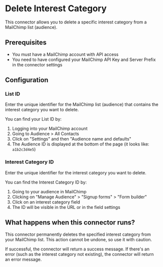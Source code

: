 # Delete Interest Category

This connector allows you to delete a specific interest category from a MailChimp list (audience).

## Prerequisites

- You must have a MailChimp account with API access
- You need to have configured your MailChimp API Key and Server Prefix in the connector settings

## Configuration

### List ID

Enter the unique identifier for the MailChimp list (audience) that contains the interest category you want to delete. 

You can find your List ID by:
1. Logging into your MailChimp account
2. Going to Audience > All Contacts
3. Click on "Settings" and then "Audience name and defaults"
4. The Audience ID is displayed at the bottom of the page (it looks like: `a1b2c3d4e5`)

### Interest Category ID

Enter the unique identifier for the interest category you want to delete.

You can find the Interest Category ID by:
1. Going to your audience in MailChimp
2. Clicking on "Manage Audience" > "Signup forms" > "Form builder"
3. Click on an interest category field
4. The ID will be visible in the URL or in the field settings

## What happens when this connector runs?

This connector permanently deletes the specified interest category from your MailChimp list. This action cannot be undone, so use it with caution.

If successful, the connector will return a success message. If there's an error (such as the interest category not existing), the connector will return an error message.
